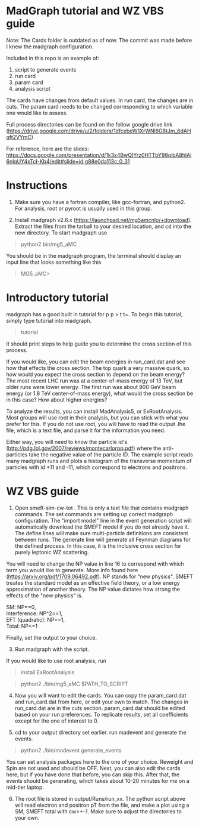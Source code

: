 # MadGraph tutorial and WZ VBS guide

Note: The Cards folder is outdated as of now. The commit was made before I knew the madgraph configuration.

Included in this repo is an example of:
1. script to generate events
2. run card
3. param card
4. analysis script

The cards have changes from default values. In run card, the changes are in cuts. The param card needs to be changed corresponding to which variable one would like to assess.

Full process directories can be found on the follow google drive link (https://drive.google.com/drive/u/2/folders/1dfcebeW1XrWNl6G8tJm_6dAHqft2VYmC)

For reference, here are the slides: https://docs.google.com/presentation/d/1k3s4BwQIYrz0HTTbY98qibA8hlAi6nlqUY4xTcI-Kb4/edit#slide=id.g88e0da113c_0_31

# Instructions

1. Make sure you have a fortran compiler, like gcc-fortran, and python2. For analysis, root or pyroot is usually used in this group.

2. Install madgraph v2.6.x (https://launchpad.net/mg5amcnlo/+download). Extract the files from the tarball to your desired location, and cd into the new directory. To start madgraph use

> python2 bin/mg5_aMC

You should be in the madgraph program, the terminal should display an input line that looks something like this

> MG5_aMC>

# Introductory tutorial

madgraph has a good built in tutorial for p p > t t~. To begin this tutorial, simply type tutorial into madgraph.

> tutorial

It should print steps to help guide you to determine the cross section of this process.

If you would like, you can edit the beam energies in run_card.dat and see how that effects the cross section. The top quark a very massive quark, so how would you expect the cross section to depend on the beam energy? The most recent LHC run was at a center-of-mass energy of 13 TeV, but older runs were lower energy. The first run was about 900 GeV beam energy (or 1.8 TeV center-of-mass energy), what would the cross section be in this case? How about higher energies?

To analyze the results, you can install MadAnalysis5, or ExRootAnalysis. Most groups will use root in their analysis, but you can stick with what you prefer for this. If you do not use root, you will have to read the output .lhe file, which is a text file, and parse it for the information you need.

Either way, you will need to know the particle id's (http://pdg.lbl.gov/2007/reviews/montecarlorpp.pdf) where the anti-particles take the negative value of the particle ID. The example script reads many madgraph runs and plots a histogram of the transverse momentum of particles with id +11 and -11, which correspond to electrons and positrons.

# WZ VBS guide

1. Open smeft-sim-cw-tot . This is only a text file that contains madgraph commands. The set commands are setting up correct madgraph configuration. The "import model" line in the event generation script will automatically download the SMEFT model if you do not already have it. The define lines will make sure multi-particle definitions are consistent between runs. The generate line will generate all Feynman diagrams for the defined process. In this case, it is the inclusive cross section for purely leptonic WZ scattering. 

You will need to change the NP value in line 16 to correspond with which term you would like to generate. More info found here (https://arxiv.org/pdf/1709.06492.pdf). NP stands for "new physics". SMEFT treates the standard model as an effective field theory, or a low energy approximation of another theory. The NP value dictates how strong the effects of the "new physics" is.

SM: NP==0,  
Interference: NP^2==1,  
EFT (quadratic): NP==1,  
Total: NP<=1

Finally, set the output to your choice.

3. Run madgraph with the script.

If you would like to use root analysis, run

> install ExRootAnalysis

> python2 ./bin/mg5_aMC $PATH_TO_SCRIPT

4. Now you will want to edit the cards. You can copy the param_card.dat and run_card.dat from here, or edit your own to match. The changes in run_card.dat are in the cuts section. param_card.dat should be edited based on your run preferences. To replicate results, set all coefficients except for the one of interest to 0.

5. cd to your output directory set earlier. run madevent and generate the events.

> python2 ./bin/madevent
> generate_events

You can set analysis packages here to the one of your choice. Reweight and Spin are not used and should be OFF. Next, you can also edit the cards here, but if you have done that before, you can skip this. After that, the events should be generating, which takes about 10-20 minutes for me on a mid-tier laptop.

6. The root file is stored in output/Runs/run_xx. The python script above will read electron and positron pT from the file, and make a plot using a SM, SMEFT total with cw=+-1. Make sure to adjust the directories to your own.
